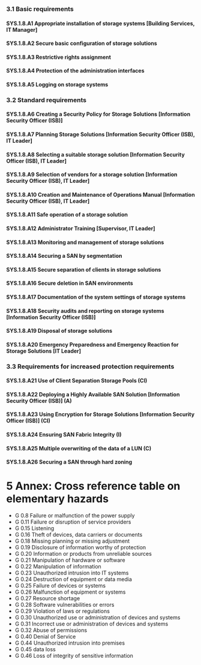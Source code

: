 ### 3.1 Basic requirements
#### SYS.1.8.A1 Appropriate installation of storage systems [Building Services, IT Manager]
#### SYS.1.8.A2 Secure basic configuration of storage solutions
#### SYS.1.8.A3 Restrictive rights assignment
#### SYS.1.8.A4 Protection of the administration interfaces
#### SYS.1.8.A5 Logging on storage systems
### 3.2 Standard requirements
#### SYS.1.8.A6 Creating a Security Policy for Storage Solutions [Information Security Officer (ISB)]
#### SYS.1.8.A7 Planning Storage Solutions [Information Security Officer (ISB), IT Leader]
#### SYS.1.8.A8 Selecting a suitable storage solution [Information Security Officer (ISB), IT Leader]
#### SYS.1.8.A9 Selection of vendors for a storage solution [Information Security Officer (ISB), IT Leader]
#### SYS.1.8.A10 Creation and Maintenance of Operations Manual [Information Security Officer (ISB), IT Leader]
#### SYS.1.8.A11 Safe operation of a storage solution
#### SYS.1.8.A12 Administrator Training [Supervisor, IT Leader]
#### SYS.1.8.A13 Monitoring and management of storage solutions
#### SYS.1.8.A14 Securing a SAN by segmentation
#### SYS.1.8.A15 Secure separation of clients in storage solutions
#### SYS.1.8.A16 Secure deletion in SAN environments
#### SYS.1.8.A17 Documentation of the system settings of storage systems
#### SYS.1.8.A18 Security audits and reporting on storage systems [Information Security Officer (ISB)]
#### SYS.1.8.A19 Disposal of storage solutions
#### SYS.1.8.A20 Emergency Preparedness and Emergency Reaction for Storage Solutions [IT Leader]
### 3.3 Requirements for increased protection requirements
#### SYS.1.8.A21 Use of Client Separation Storage Pools (CI)
#### SYS.1.8.A22 Deploying a Highly Available SAN Solution [Information Security Officer (ISB)] (A)
#### SYS.1.8.A23 Using Encryption for Storage Solutions [Information Security Officer (ISB)] (CI)
#### SYS.1.8.A24 Ensuring SAN Fabric Integrity (I)
#### SYS.1.8.A25 Multiple overwriting of the data of a LUN (C)
#### SYS.1.8.A26 Securing a SAN through hard zoning
# 5 Annex: Cross reference table on elementary hazards
* G 0.8 Failure or malfunction of the power supply
* G 0.11 Failure or disruption of service providers
* G 0.15 Listening
* G 0.16 Theft of devices, data carriers or documents
* G 0.18 Missing planning or missing adjustment
* G 0.19 Disclosure of information worthy of protection
* G 0.20 Information or products from unreliable sources
* G 0.21 Manipulation of hardware or software
* G 0.22 Manipulation of information
* G 0.23 Unauthorized intrusion into IT systems
* G 0.24 Destruction of equipment or data media
* G 0.25 Failure of devices or systems
* G 0.26 Malfunction of equipment or systems
* G 0.27 Resource shortage
* G 0.28 Software vulnerabilities or errors
* G 0.29 Violation of laws or regulations
* G 0.30 Unauthorized use or administration of devices and systems
* G 0.31 Incorrect use or administration of devices and systems
* G 0.32 Abuse of permissions
* G 0.40 Denial of Service
* G 0.44 Unauthorized intrusion into premises
* G 0.45 data loss
* G 0.46 Loss of integrity of sensitive information
